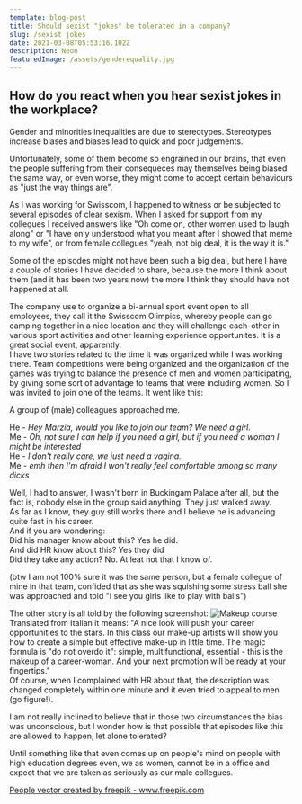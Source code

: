 ```yaml
---
template: blog-post
title: Should sexist "jokes" be tolerated in a company?
slug: /sexist jokes
date: 2021-03-08T05:53:16.102Z
description: Neon
featuredImage: /assets/genderequality.jpg
---
```

## How do you react when you hear sexist jokes in the workplace? 

Gender and minorities inequalities are due to stereotypes.
Stereotypes increase biases and biases lead to quick and poor judgements. 

Unfortunately, some of them become so engrained in our brains, that even the people suffering from their consequeces may themselves being biased the same way, or even worse, they might come to accept certain behaviours as "just the way things are".

As I was working for Swisscom, I happened to witness or be subjected to several episodes of clear sexism. When I asked for support from my collegues I received answers like
"Oh come on, other women used to laugh along" or "I have only understood what you meant after I showed that meme to my wife", or from female collegues "yeah, not big deal, it is the way it is."

Some of the episodes might not have been such a big deal, but here I have a couple of stories I have decided to share, because the more I think about them (and it has been two years now) the more I think they should have not happened at all.

The company use to organize a bi-annual sport event open to all employees, they call it the Swisscom Olimpics, whereby people can go camping together in a nice location and they will challenge each-other in various sport activities and other learning experience opportunites. It is a great social event, apparently. 
<br/>
I have two stories related to the time it was organized while I was working there. 
Team competitions were being organized and the organization of the games was trying to balance the presence of men and women participating, by giving some sort of advantage to teams that were including women.
So I was invited to join one of the teams. It went like this: 

A group of (male) colleagues approached me. 

He - _Hey Marzia, would you like to join our team? We need a girl._<br/>
Me - _Oh, not sure I can help if you need a girl, but if you need a woman I might be interested_<br/>
He - _I don't really care, we just need a vagina._<br/>
Me - _emh then I'm afraid I won't really feel comfortable among so many dicks_<br/>

Well, I had to answer, I wasn't born in Buckingam Palace after all, but the fact is, nobody else in the group said anything. They just walked away.<br/> As far as I know, they guy still works there and I believe he is advancing quite fast in his career.<br/>
And if you are wondering:<br/>
Did his manager know about this? Yes he did. <br/>
And did HR know about this? Yes they did <br/>
Did they take any action? No. At leat not that I know of. <br/>

(btw I am not 100% sure it was the same person, but a female collegue of mine in that team, confided that as she was squishing some stress ball she was approached and told "I see you girls like to play with balls")

The other story is all told by the following screenshot:
![Makeup course](/assets/swisscom.png)
Translated from Italian it means:
"A nice look will push your career opportunities to the stars. In this class our make-up artists will show you how to create a simple but effective make-up in little time. The magic formula is "do not overdo it": simple, multifunctional, essential - this is the makeup of a career-woman. And your next promotion will be ready at your fingertips."
<br/>
Of course, when I complained with HR about that, the description was changed completely within one minute and it even tried to appeal to men (go figure!).
<br/>

I am not really inclined to believe that in those two circumstances the bias was unconscious, but I wonder how is that possible that episodes like this are allowed to happen, let alone tolerated?

Until something like that even comes up on people's mind on people with high education degrees even, we as women, cannot be in a office and expect that we are taken as seriously as our male collegues. 



<a href='https://www.freepik.com/vectors/people'>People vector created by freepik - www.freepik.com</a>







